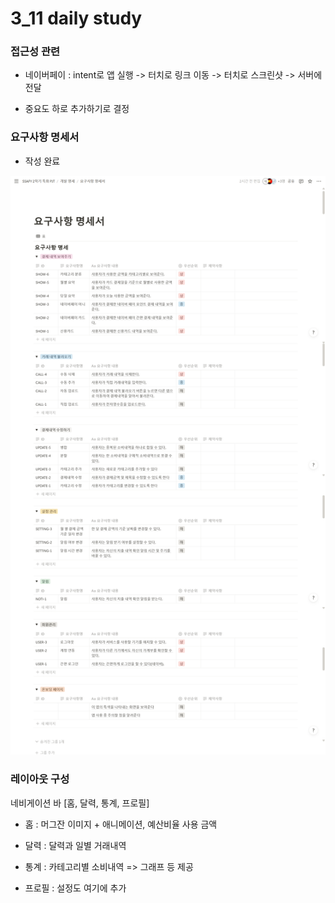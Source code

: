 # 3_11 daily study

### 접근성 관련

- 네이버페이 : intent로 앱 실행 -> 터치로 링크 이동 -> 터치로 스크린샷 -> 서버에 전달

- 중요도 하로 추가하기로 결정

### 요구사항 명세서

- 작성 완료

![사진](images/3_11_1.png)

### 레이아웃 구성

네비게이션 바 [홈, 달력, 통계, 프로필]

- 홈 : 머그잔 이미지 + 애니메이션, 예산비율 사용 금액

- 달력 : 달력과 일별 거래내역

- 통계 : 카테고리별 소비내역 => 그래프 등 제공

- 프로필 : 설정도 여기에 추가
